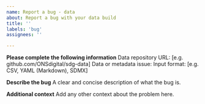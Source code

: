 ```yaml
---
name: Report a bug - data
about: Report a bug with your data build
title: ''
labels: 'bug'
assignees: ''

---
```

**Please complete the following information**
Data repository URL: [e.g. github.com/ONSdigital/sdg-data]
Data or metadata issue:
Input format: [e.g. CSV, YAML (Markdown), SDMX]

**Describe the bug**
A clear and concise description of what the bug is.

**Additional context**
Add any other context about the problem here.
